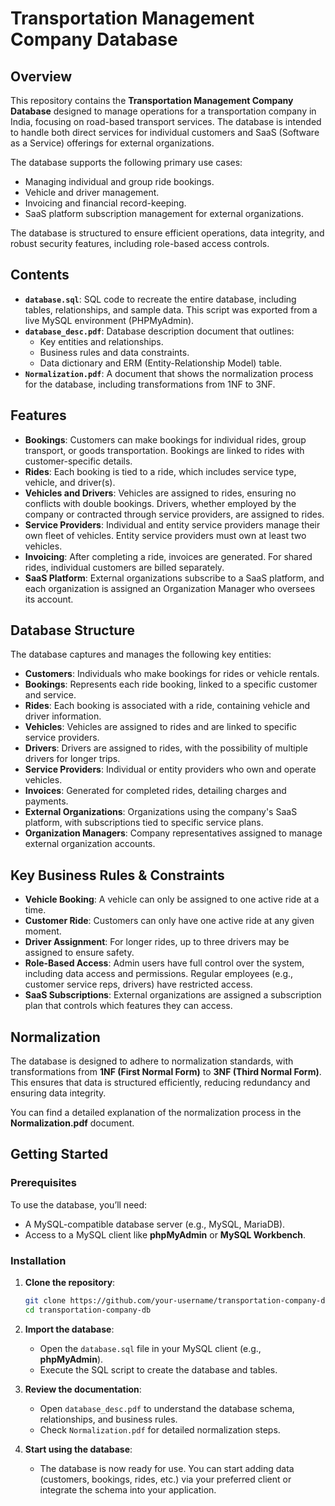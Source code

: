 # Transportation Management Company Database

## Overview

This repository contains the **Transportation Management Company Database** designed to manage operations for a transportation company in India, focusing on road-based transport services. The database is intended to handle both direct services for individual customers and SaaS (Software as a Service) offerings for external organizations.

The database supports the following primary use cases:
- Managing individual and group ride bookings.
- Vehicle and driver management.
- Invoicing and financial record-keeping.
- SaaS platform subscription management for external organizations.

The database is structured to ensure efficient operations, data integrity, and robust security features, including role-based access controls.

## Contents

- **`database.sql`**: SQL code to recreate the entire database, including tables, relationships, and sample data. This script was exported from a live MySQL environment (PHPMyAdmin).
- **`database_desc.pdf`**: Database description document that outlines:
  - Key entities and relationships.
  - Business rules and data constraints.
  - Data dictionary and ERM (Entity-Relationship Model) table.
- **`Normalization.pdf`**: A document that shows the normalization process for the database, including transformations from 1NF to 3NF.

## Features

- **Bookings**: Customers can make bookings for individual rides, group transport, or goods transportation. Bookings are linked to rides with customer-specific details.
- **Rides**: Each booking is tied to a ride, which includes service type, vehicle, and driver(s).
- **Vehicles and Drivers**: Vehicles are assigned to rides, ensuring no conflicts with double bookings. Drivers, whether employed by the company or contracted through service providers, are assigned to rides.
- **Service Providers**: Individual and entity service providers manage their own fleet of vehicles. Entity service providers must own at least two vehicles.
- **Invoicing**: After completing a ride, invoices are generated. For shared rides, individual customers are billed separately.
- **SaaS Platform**: External organizations subscribe to a SaaS platform, and each organization is assigned an Organization Manager who oversees its account.

## Database Structure

The database captures and manages the following key entities:
- **Customers**: Individuals who make bookings for rides or vehicle rentals.
- **Bookings**: Represents each ride booking, linked to a specific customer and service.
- **Rides**: Each booking is associated with a ride, containing vehicle and driver information.
- **Vehicles**: Vehicles are assigned to rides and are linked to specific service providers.
- **Drivers**: Drivers are assigned to rides, with the possibility of multiple drivers for longer trips.
- **Service Providers**: Individual or entity providers who own and operate vehicles.
- **Invoices**: Generated for completed rides, detailing charges and payments.
- **External Organizations**: Organizations using the company's SaaS platform, with subscriptions tied to specific service plans.
- **Organization Managers**: Company representatives assigned to manage external organization accounts.

## Key Business Rules & Constraints

- **Vehicle Booking**: A vehicle can only be assigned to one active ride at a time.
- **Customer Ride**: Customers can only have one active ride at any given moment.
- **Driver Assignment**: For longer rides, up to three drivers may be assigned to ensure safety.
- **Role-Based Access**: Admin users have full control over the system, including data access and permissions. Regular employees (e.g., customer service reps, drivers) have restricted access.
- **SaaS Subscriptions**: External organizations are assigned a subscription plan that controls which features they can access.

## Normalization

The database is designed to adhere to normalization standards, with transformations from **1NF (First Normal Form)** to **3NF (Third Normal Form)**. This ensures that data is structured efficiently, reducing redundancy and ensuring data integrity.

You can find a detailed explanation of the normalization process in the **Normalization.pdf** document.

## Getting Started

### Prerequisites

To use the database, you’ll need:
- A MySQL-compatible database server (e.g., MySQL, MariaDB).
- Access to a MySQL client like **phpMyAdmin** or **MySQL Workbench**.

### Installation

1. **Clone the repository**:
   ```bash
   git clone https://github.com/your-username/transportation-company-db.git
   cd transportation-company-db
   
2. **Import the database**:
   - Open the `database.sql` file in your MySQL client (e.g., **phpMyAdmin**).
   - Execute the SQL script to create the database and tables.

3. **Review the documentation**:
   - Open `database_desc.pdf` to understand the database schema, relationships, and business rules.
   - Check `Normalization.pdf` for detailed normalization steps.

4. **Start using the database**:
   - The database is now ready for use. You can start adding data (customers, bookings, rides, etc.) via your preferred client or integrate the schema into your application.
